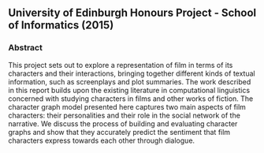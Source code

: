 ## University of Edinburgh Honours Project - School of Informatics (2015)


### Abstract
This project sets out to explore a representation of film in terms of its characters and their interactions, bringing together different kinds of textual information, such as screenplays and plot summaries. The work described in this report builds upon the existing literature in computational linguistics concerned with studying characters in films and other works of fiction. The character graph model presented here captures two main aspects of film characters: their personalities and their role in the social network of the narrative. We discuss the process of building and evaluating character graphs and show that they accurately predict the sentiment that film characters express towards each other through dialogue.
